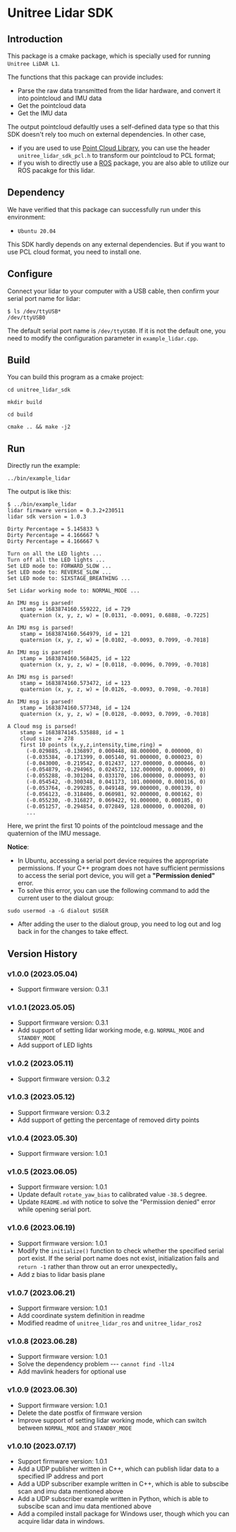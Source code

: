 # Unitree Lidar SDK

## Introduction
This package is a cmake package, which is specially used for running `Unitree LiDAR L1`.

The functions that this package can provide includes:
- Parse the raw data transmitted from the lidar hardware, and convert it into pointcloud and IMU data
- Get the pointcloud data
- Get the IMU data

The output pointcloud defaultly uses a self-defined data type so that this SDK doesn't rely too much on external dependencies. In other case,
- if you are used to use [Point Cloud Library](https://pointclouds.org/), you can use the header `unitree_lidar_sdk_pcl.h` to transform our pointcloud to PCL format;
- if you wish to directly use a [ROS](https://www.ros.org/) package, you are also able to utilize our ROS pacakge for this lidar.

## Dependency
We have verified that this package can successfully run under this environment:
- `Ubuntu 20.04` 

This SDK hardly depends on any external dependencies.
But if you want to use PCL cloud format, you need to install one. 

## Configure

Connect your lidar to your computer with a USB cable, then confirm your serial port name for lidar:
```
$ ls /dev/ttyUSB*
/dev/ttyUSB0
```

The default serial port name is `/dev/ttyUSB0`.
If it is not the default one, you need to modify the configuration parameter in `example_lidar.cpp`.

## Build

You can build this program as a cmake project:
```
cd unitree_lidar_sdk

mkdir build

cd build

cmake .. && make -j2
```

## Run
Directly run the example:
```
../bin/example_lidar
```

The output is like this:
```
$ ../bin/example_lidar 
lidar firmware version = 0.3.2+230511
lidar sdk version = 1.0.3

Dirty Percentage = 5.145833 %
Dirty Percentage = 4.166667 %
Dirty Percentage = 4.166667 %

Turn on all the LED lights ...
Turn off all the LED lights ...
Set LED mode to: FORWARD_SLOW ...
Set LED mode to: REVERSE_SLOW ...
Set LED mode to: SIXSTAGE_BREATHING ...

Set Lidar working mode to: NORMAL_MODE ... 

An IMU msg is parsed!
	stamp = 1683874160.559222, id = 729
	quaternion (x, y, z, w) = [0.0131, -0.0091, 0.6888, -0.7225]

An IMU msg is parsed!
	stamp = 1683874160.564979, id = 121
	quaternion (x, y, z, w) = [0.0102, -0.0093, 0.7099, -0.7018]

An IMU msg is parsed!
	stamp = 1683874160.568425, id = 122
	quaternion (x, y, z, w) = [0.0118, -0.0096, 0.7099, -0.7018]

An IMU msg is parsed!
	stamp = 1683874160.573472, id = 123
	quaternion (x, y, z, w) = [0.0126, -0.0093, 0.7098, -0.7018]

An IMU msg is parsed!
	stamp = 1683874160.577348, id = 124
	quaternion (x, y, z, w) = [0.0128, -0.0093, 0.7099, -0.7018]

A Cloud msg is parsed! 
	stamp = 1683874145.535888, id = 1
	cloud size  = 278
	first 10 points (x,y,z,intensity,time,ring) = 
	  (-0.029885, -0.136897, 0.000448, 88.000000, 0.000000, 0)
	  (-0.035384, -0.171399, 0.005140, 91.000000, 0.000023, 0)
	  (-0.043000, -0.219542, 0.012437, 127.000000, 0.000046, 0)
	  (-0.054879, -0.294965, 0.024572, 132.000000, 0.000069, 0)
	  (-0.055288, -0.301204, 0.033170, 106.000000, 0.000093, 0)
	  (-0.054542, -0.300348, 0.041173, 101.000000, 0.000116, 0)
	  (-0.053764, -0.299285, 0.049148, 99.000000, 0.000139, 0)
	  (-0.056123, -0.318406, 0.060981, 92.000000, 0.000162, 0)
	  (-0.055230, -0.316827, 0.069422, 91.000000, 0.000185, 0)
	  (-0.051257, -0.294854, 0.072849, 128.000000, 0.000208, 0)
	  ...
```

Here, we print the first 10 points of the pointcloud message and the quaternion of the IMU message.

**Notice**:
- In Ubuntu, accessing a serial port device requires the appropriate permissions. If your C++ program does not have sufficient permissions to access the serial port device, you will get a **"Permission denied"** error.
- To solve this error, you can use the following command to add the current user to the dialout group:
```
sudo usermod -a -G dialout $USER
```
- After adding the user to the dialout group, you need to log out and log back in for the changes to take effect.


## Version History

### v1.0.0 (2023.05.04)
- Support firmware version: 0.3.1

### v1.0.1 (2023.05.05)
- Support firmware version: 0.3.1
- Add support of setting lidar working mode, e.g. `NORMAL_MODE` and `STANDBY_MODE`
- Add support of LED lights

### v1.0.2 (2023.05.11)
- Support firmware version: 0.3.2

### v1.0.3 (2023.05.12)
- Support firmware version: 0.3.2
- Add support of getting the percentage of removed dirty points

### v1.0.4 (2023.05.30)
- Support firmware version: 1.0.1

### v1.0.5 (2023.06.05)
- Support firmware version: 1.0.1
- Update default `rotate_yaw_bias` to calibrated value `-38.5` degree.
- Update `README.md` with notice to solve the "Permission denied" error while opening serial port.

### v1.0.6 (2023.06.19)
- Support firmware version: 1.0.1
- Modify the `initialize()` function to check whether the specified serial port exist. If the serial port name does not exist, initialization fails and `return -1` rather than throw out an error unexpectedly。
- Add z bias to lidar basis plane

### v1.0.7 (2023.06.21)
- Support firmware version: 1.0.1
- Add coordinate system definition in readme
- Modified readme of `unitree_lidar_ros` and `unitree_lidar_ros2`

### v1.0.8 (2023.06.28)
- Support firmware version: 1.0.1
- Solve the dependency problem --- `cannot find -llz4`
- Add mavlink headers for optional use

### v1.0.9 (2023.06.30)
- Support firmware version: 1.0.1
- Delete the date postfix of firmware version
- Improve support of setting lidar working mode, which can switch between `NORMAL_MODE` and `STANDBY_MODE`

### v1.0.10 (2023.07.17)
- Support firmware version: 1.0.1
- Add a UDP publisher written in C++, which can publish lidar data to a specified IP address and port
- Add a UDP subscriber example written in C++, which is able to subscibe scan and imu data mentioned above
- Add a UDP subscriber example written in Python, which is able to subscibe scan and imu data mentioned above
- Add a compiled install package for Windows user, though which you can acquire lidar data in windows.
